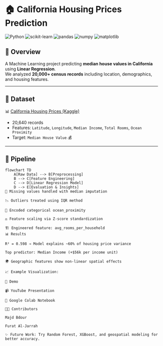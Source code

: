 # 🏠 California Housing Prices Prediction  

![Python](https://img.shields.io/badge/Python-3.9-blue?logo=python)
![scikit-learn](https://img.shields.io/badge/ML-scikit--learn-orange?logo=scikitlearn)
![pandas](https://img.shields.io/badge/Data-pandas-yellow?logo=pandas)
![numpy](https://img.shields.io/badge/Math-numpy-lightblue?logo=numpy)
![matplotlib](https://img.shields.io/badge/Viz-matplotlib-green?logo=plotly)

## 📌 Overview  
A Machine Learning project predicting **median house values in California** using **Linear Regression**.  
We analyzed **20,000+ census records** including location, demographics, and housing features.  

---

## 📂 Dataset  
📊 [California Housing Prices (Kaggle)](https://www.kaggle.com/)  
- 20,640 records  
- Features: `Latitude`, `Longitude`, `Median Income`, `Total Rooms`, `Ocean Proximity`  
- Target: `Median House Value` 💰  

---

## 🔧 Pipeline  

```mermaid
flowchart TD
    A[Raw Data] --> B[Preprocessing]
    B --> C[Feature Engineering]
    C --> D[Linear Regression Model]
    D --> E[Evaluation & Insights]
🧹 Missing values handled with median imputation

📉 Outliers treated using IQR method

🔢 Encoded categorical ocean_proximity

⚖️ Feature scaling via Z-score standardization

🏗️ Engineered feature: avg_rooms_per_household
📊 Results

R² = 0.598 → Model explains ~60% of housing price variance

Top predictor: Median Income (+$56k per income unit)

🌍 Geographic features show non-linear spatial effects

📈 Example Visualization:

🎥 Demo

📹 YouTube Presentation

📓 Google Colab Notebook

👩‍💻 Contributors

Majd Bdour

Furat Al-Jarrah

✨ Future Work: Try Random Forest, XGBoost, and geospatial modeling for better accuracy.
